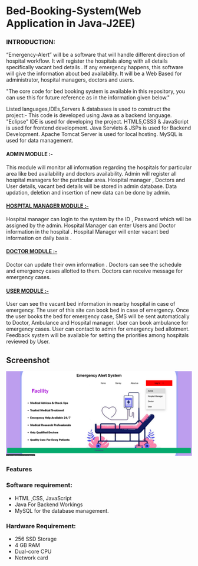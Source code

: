# Bed-Booking-System(Web Application in Java-J2EE)

<h3>INTRODUCTION:</h3>
“Emergency-Alert” will be a software that will handle different direction of hospital workflow. 
It will register the hospitals along with all details specifically vacant bed details .
If any emergency happens, this software will give the information about bed availability. 
It will be a Web Based for administrator, hospital managers, doctors and users.

"The core code for bed booking system is available in this repository, you can use this for future reference as in the information given below."

Listed languages,IDEs,Servers & databases is used to construct the project:-
This code is developed using Java as a backend language.
"Eclipse" IDE is used for developing the project.
HTML5,CSS3 & JavaScript is used for frontend development.
Java Servlets & JSPs is used for Backend Development.
Apache Tomcat Server is used for local hosting.
MySQL is used for data management. 

<h4>ADMIN MODULE :-</h4>
This module will monitor all information regarding the hospitals for particular area like bed availability and doctors availability. 
Admin will register all hospital managers for the particular area. 
Hospital manager , Doctors and User details, vacant bed details will be stored in admin database. 
Data updation, deletion and insertion of new data can be done by admin. 

<h4><u>HOSPITAL MANAGER MODULE :-</u></h4>
Hospital manager can login to the system by the ID , Password which will be assigned by the admin. 
Hospital Manager can enter Users and Doctor information in the hospital . 
Hospital Manager will enter vacant bed information on daily basis . 


<h4><u>DOCTOR MODULE :-</u></h4>
Doctor can update their own information . 
Doctors can see the schedule and emergency cases allotted to them. 
Doctors can receive message for emergency cases. 

<h4><u>USER MODULE :-</u></h4>
User can see the vacant bed information in nearby hospital in case of emergency. 
The user of this site can book bed in case of emergency. 
Once the user books the bed for emergency case, SMS will be sent automatically to Doctor, Ambulance and Hospital manager. 
User can book ambulance for emergency cases. 
User can contact to admin for emergency bed allotment. 
Feedback system will be available for setting the priorities among hospitals reviewed by User. 


  ## Screenshot
  
  <img src="https://github.com/Ayushkhodankar/Bed-Booking-System/blob/main/Images/ealert.png" alt="result"></img>
  
  
<h3> Features </h3>


### Software requirement:
- HTML ,CSS, JavaScript
- Java For Backend Workings
- MySQL for the database management.


### Hardware Requirement:
- 256 SSD Storage
- 4 GB RAM
- Dual-core CPU
- Network card

